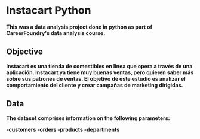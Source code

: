 # Instacart Python
**This was a data analysis project done in python as part of CareerFoundry's data analysis course.**

## Objective
**Instacart es una tienda de comestibles en línea que opera a través de una aplicación. Instacart ya tiene muy buenas ventas, pero quieren saber más sobre sus patrones de ventas. El objetivo de este estudio es analizar el comportamiento del cliente y crear campañas de marketing dirigidas.**

## Data
**The dataset comprises information on the following parameters:**

**-customers
  -orders
  -products
  -departments**
